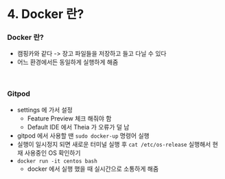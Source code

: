 # 4. Docker 란?

### Docker 란?

* 캠핑카와 같다 -> 장고 파일들을 저장하고 들고 다닐 수 있다
* 어느 환경에서든 동일하게 실행하게 해줌

<br>

### Gitpod

* settings 에 가서 설정
  * Feature Preview 체크 해줘야 함
  * Default IDE 에서 Theia 가 오류가 덜 남
* gitpod 에서 사용할 땐 `sudo docker-up` 명령어 실행
* 실행이 일시정지 되면 새로운 터미널 실행 후 `cat /etc/os-release` 실행해서 현재 사용중인 OS 확인하기
* `docker run -it centos bash`
  * docker 에서 실행 했을 때 실시간으로 소통하게 해줌
